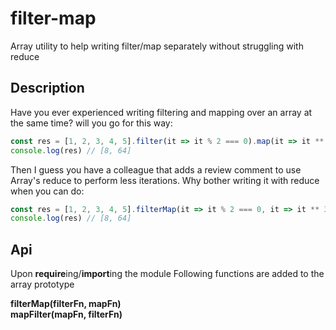 # filter-map
Array utility to help writing filter/map separately without struggling with reduce

## Description
Have you ever experienced writing filtering and mapping over an array at the same time? will you go for this way:
```js
const res = [1, 2, 3, 4, 5].filter(it => it % 2 === 0).map(it => it ** 3) // O(n^2)
console.log(res) // [8, 64]
```
Then I guess you have a colleague that adds a review comment to use Array's reduce to perform less iterations. Why bother writing it with reduce when you can do:
```js
const res = [1, 2, 3, 4, 5].filterMap(it => it % 2 === 0, it => it ** 3) // O(n)
console.log(res) // [8, 64]
```

## Api

Upon **require**ing/**import**ing the module Following functions are added to the array prototype


**filterMap(filterFn, mapFn)**  
**mapFilter(mapFn, filterFn)**
